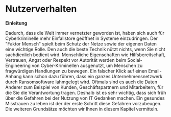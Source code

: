 # Nutzerverhalten
**Einleitung**

Dadurch, dass die Welt immer vernetzter geworden ist, haben sich auch für Cyberkriminelle mehr Einfallstore geöffnet in Systeme einzudringen. Der "Faktor Mensch" spielt beim Schutz der Netze sowie der eigenen Daten eine wichtige Rolle. Den auch die beste Technik nützt nichts, wenn Sie nicht sachdienlich bedient wird.  Menschliche Eigenschaften wie Hilfsbereitschaft, Vertrauen, Angst oder Respekt vor Autorität werden beim Social-Engineering von Cyber-Kriminellen ausgenutzt, um Menschen zu fragwürdigen Handlungen zu bewegen. Ein falscher Klick auf einen Email-Anhang kann schon dazu führen, dass ein ganzes Unternehmensnetzwerk durch Ransomsoftware lahmgelegt wird. Oftmals sind es auch die Daten Anderer zum Beispiel von Kunden, Geschäftspartnern und Mitarbeitern, für die Sie die Verantwortung tragen. Deshalb ist es sehr wichtig, dass sich früh über die Gefahren bei der Nutzung von IT Gedanken machen. Ein gesundes Misstrauen zu leben ist der der erste Schritt diese Gefahren vorzubeugen. Die weiteren Grundsätze möchten wir Ihnen in diesem Kapitel vermitteln.

